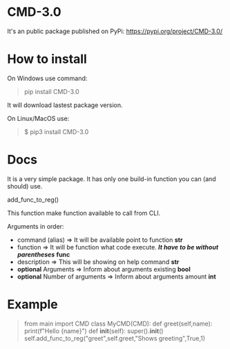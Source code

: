 # CMD-3.0

It's an public package published on PyPi: https://pypi.org/project/CMD-3.0/

# How to install 

On Windows use command:

>pip install CMD-3.0

It will download lastest package version.

On Linux/MacOS use:

>$ pip3 install CMD-3.0

# Docs

It is a very simple package.
It has only one build-in function you can (and should) use.

add_func_to_reg()

This function make function available to call from CLI.

Arguments in order:
- command (alias) => It will be available point to function **str**
- function => It will be function what code execute. ***It have to be without parentheses*** **func**
- description => This will be showing on help command **str**
- **optional** Arguments => Inform about arguments existing **bool**
- **optional** Number of arguments => Inform about arguments amount **int**

# Example

>from main import CMD
>class MyCMD(CMD):
>  def greet(self,name):
>    print(f"Hello {name}")
>  def __init__(self):
>      super().__init__()
>      self.add_func_to_reg("greet",self.greet,"Shows greeting",True,1)
      
